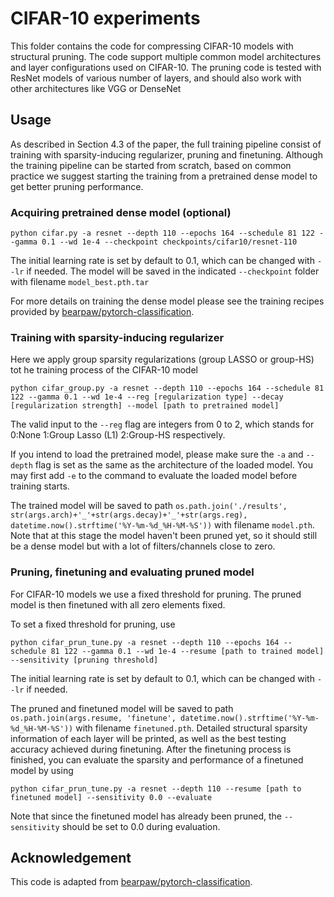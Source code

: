 # CIFAR-10 experiments

This folder contains the code for compressing CIFAR-10 models with structural pruning. The code support multiple common model architectures and layer configurations used on CIFAR-10. The pruning code is tested with ResNet models of various number of layers, and should also work with other architectures like VGG or DenseNet

## Usage

As described in Section 4.3 of the paper, the full training pipeline consist of training with sparsity-inducing regularizer, pruning and finetuning. Although the training pipeline can be started from scratch, based on common practice we suggest starting the training from a pretrained dense model to get better pruning performance.

### Acquiring pretrained dense model (optional)

```
python cifar.py -a resnet --depth 110 --epochs 164 --schedule 81 122 --gamma 0.1 --wd 1e-4 --checkpoint checkpoints/cifar10/resnet-110 
```

The initial learning rate is set by default to 0.1, which can be changed with `--lr` if needed.
The model will be saved in the indicated `--checkpoint` folder with filename `model_best.pth.tar`

For more details on training the dense model please see the training recipes provided by [bearpaw/pytorch-classification](https://github.com/bearpaw/pytorch-classification/blob/master/TRAINING.md).

### Training with sparsity-inducing regularizer

Here we apply group sparsity regularizations (group LASSO or group-HS) tot he training process of the CIFAR-10 model

```
python cifar_group.py -a resnet --depth 110 --epochs 164 --schedule 81 122 --gamma 0.1 --wd 1e-4 --reg [regularization type] --decay [regularization strength] --model [path to pretrained model]
```

The valid input to the `--reg` flag are integers from 0 to 2, which stands for 0:None 1:Group Lasso (L1) 2:Group-HS respectively.

If you intend to load the pretrained model, please make sure the `-a` and `--depth` flag is set as the same as the architecture of the loaded model. You may first add `-e` to the command to evaluate the loaded model before training starts. 

The trained model will be saved to path `os.path.join('./results', str(args.arch)+'_'+str(args.decay)+'_'+str(args.reg), datetime.now().strftime('%Y-%m-%d_%H-%M-%S'))` with filename `model.pth`. Note that at this stage the model haven't been pruned yet, so it should still be a dense model but with a lot of filters/channels close to zero.


### Pruning, finetuning and evaluating pruned model

For CIFAR-10 models we use a fixed threshold for pruning. The pruned model is then finetuned with all zero elements fixed.

To set a fixed threshold for pruning, use 

```
python cifar_prun_tune.py -a resnet --depth 110 --epochs 164 --schedule 81 122 --gamma 0.1 --wd 1e-4 --resume [path to trained model] --sensitivity [pruning threshold]
```

The initial learning rate is set by default to 0.1, which can be changed with `--lr` if needed.

The pruned and finetuned model will be saved to path `os.path.join(args.resume, 'finetune', datetime.now().strftime('%Y-%m-%d_%H-%M-%S'))` with filename `finetuned.pth`.
Detailed structural sparsity information of each layer will be printed, as well as the best testing accuracy achieved during finetuning. 
After the finetuning process is finished, you can evaluate the sparsity and performance of a finetuned model by using 

```
python cifar_prun_tune.py -a resnet --depth 110 --resume [path to finetuned model] --sensitivity 0.0 --evaluate
```
Note that since the finetuned model has already been pruned, the `--sensitivity` should be set to 0.0 during evaluation.

## Acknowledgement
This code is adapted from [bearpaw/pytorch-classification](https://github.com/bearpaw/pytorch-classification).



